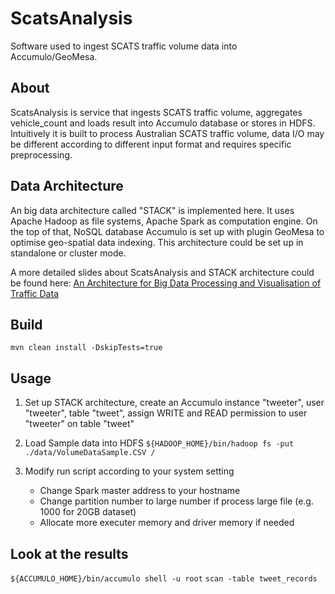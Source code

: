 ScatsAnalysis
=============
Software used to ingest SCATS traffic volume data into Accumulo/GeoMesa.

About
-----
ScatsAnalysis is service that ingests SCATS traffic volume, aggregates vehicle_count and loads result into Accumulo database or stores in HDFS.
Intuitively it is built to process Australian SCATS traffic volume, data I/O may be different according to different input format and requires specific preprocessing.

Data Architecture
-----------------
An big data architecture called "STACK" is implemented here. It uses Apache Hadoop as file systems, Apache Spark as computation engine. On the top of that, NoSQL database Accumulo is set up with plugin GeoMesa to optimise geo-spatial data indexing. This architecture could be set up in standalone or cluster mode.

A more detailed slides about ScatsAnalysis and STACK architecture could be found here:
[An Architecture for Big Data Processing and Visualisation of Traffic Data](https://goo.gl/XITC0H)

Build
-----
```mvn clean install -DskipTests=true```

Usage
-----
1. Set up STACK architecture, create an Accumulo instance "tweeter", user "tweeter", table "tweet", assign WRITE and READ permission to user "tweeter" on table "tweet"

2. Load Sample data into HDFS
   ```${HADOOP_HOME}/bin/hadoop fs -put ./data/VolumeDataSample.CSV / ```

3. Modify run script according to your system setting
   - Change Spark master address to your hostname
   - Change partition number to large number if process large file (e.g. 1000 for 20GB dataset)
   - Allocate more executer memory and driver memory if needed


Look at the results
-------------------
```${ACCUMULO_HOME}/bin/accumulo shell -u root```
```scan -table tweet_records```


